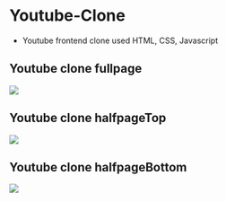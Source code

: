 # Youtube-Clone
* Youtube frontend clone used HTML, CSS, Javascript
  
Youtube clone fullpage
----------------------
<img src="https://user-images.githubusercontent.com/73435545/103925955-9d6d6c80-515b-11eb-9b0c-86a055d2fb8b.PNG">

Youtube clone halfpageTop
-------------------------
<img src="https://user-images.githubusercontent.com/73435545/103926123-db6a9080-515b-11eb-8478-d69aff75cc8f.PNG">

Youtube clone halfpageBottom
----------------------------
<img src="https://user-images.githubusercontent.com/73435545/103926216-f806c880-515b-11eb-9037-d53b0fc2503f.PNG">
